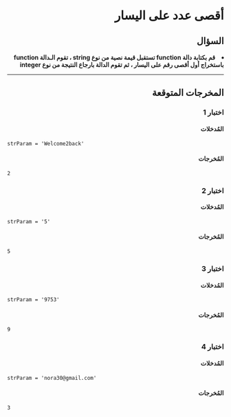 <div dir="rtl">

# <div dir="rtl">أقصى عدد على اليسار</div>

## <div dir="rtl">السؤال</div>

<li>
<b>
قم بكتابة دالة function تستقبل قيمة نصية من نوع string ، تقوم الـدالة function باستخراج أول أقصى رقم على اليسار ، ثم تقوم الدالة بارجاع النتيجة من نوع integer
</b>
</li>
</div>

---

## <div dir="rtl">المخرجات المتوقعة</div>

### <div dir="rtl">اختبار 1</div>

#### <div dir="rtl">المُدخلات</div>

```text
strParam = 'Welcome2back'
```

#### <div dir="rtl">المُخرجات</div>

```text
2
```

### <div dir="rtl">اختبار 2</div>

#### <div dir="rtl">المُدخلات</div>

```text
strParam = '5'
```

#### <div dir="rtl">المُخرجات</div>

```text
5
```

### <div dir="rtl">اختبار 3</div>

#### <div dir="rtl">المُدخلات</div>

```text
strParam = '9753'
```

#### <div dir="rtl">المُخرجات</div>

```text
9
```

### <div dir="rtl">اختبار 4</div>

#### <div dir="rtl">المُدخلات</div>

```text
strParam = 'nora30@gmail.com'
```

#### <div dir="rtl">المُخرجات</div>

```text
3
```